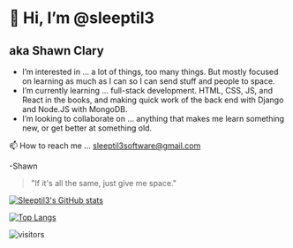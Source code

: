 # 👋 Hi, I’m @sleeptil3
## aka Shawn Clary
- I’m interested in ... a lot of things, too many things. But mostly focused on learning as much as I can so I can send stuff and people to space.
- I’m currently learning ... full-stack development. HTML, CSS, JS, and React in the books, and making quick work of the back end with Django and Node.JS with MongoDB.
- I’m looking to collaborate on ... anything that makes me learn something new, or get better at something old.

📫  How to reach me ... [sleeptil3software@gmail.com](mailto:sleeptil3software@gmail.com)

-Shawn

> "If it's all the same, just give me space."

[![Sleeptil3's GitHub stats](https://github-readme-stats.vercel.app/api?username=sleeptil3)](https://github.com/sleeptil3/github-readme-stats)

[![Top Langs](https://github-readme-stats.vercel.app/api/top-langs/?username=sleeptil3&layout=compact)](https://github.com/sleeptil3/github-readme-stats)

![visitors](https://visitor-badge.glitch.me/badge?page_id=sleeptil3.sleeptil3)
